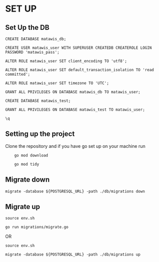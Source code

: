 # SET UP

## Set Up the DB

    CREATE DATABASE matawis_db;

    CREATE USER matawis_user WITH SUPERUSER CREATEDB CREATEROLE LOGIN PASSWORD 'matawis_pass';

    ALTER ROLE matawis_user SET client_encoding TO 'utf8';

    ALTER ROLE matawis_user SET default_transaction_isolation TO 'read committed';

    ALTER ROLE matawis_user SET timezone TO 'UTC';

    GRANT ALL PRIVILEGES ON DATABASE matawis_db TO matawis_user;

    CREATE DATABASE matawis_test;

    GRANT ALL PRIVILEGES ON DATABASE matawis_test TO matawis_user;

    \q

## Setting up the project

Clone the repository and if you have go set up on your machine run

        go mod download

        go mod tidy

## Migrate down

    migrate -database ${POSTGRESQL_URL} -path ./db/migrations down

## Migrate up

    source env.sh

    go run migrations/migrate.go

OR

    source env.sh

    migrate -database ${POSTGRESQL_URL} -path ./db/migrations up
